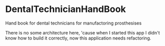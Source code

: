 # DentalTechnicianHandBook
Hand book for dental technicians for manufactoring prosthesises

There is no some architecture here, 'cause when I started this app I didn't know how to build it correctly, now this application needs refactoring.
